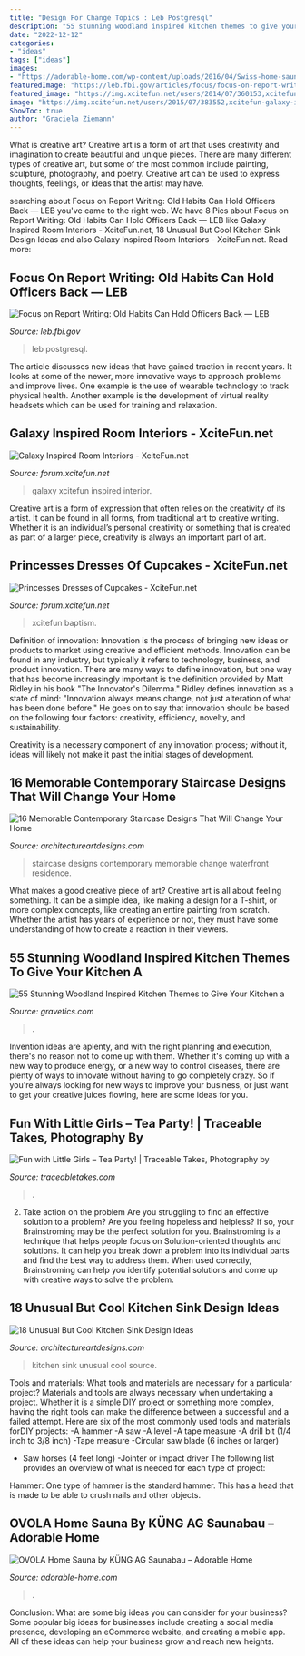 ```yaml
---
title: "Design For Change Topics : Leb Postgresql"
description: "55 stunning woodland inspired kitchen themes to give your kitchen a"
date: "2022-12-12"
categories:
- "ideas"
tags: ["ideas"]
images:
- "https://adorable-home.com/wp-content/uploads/2016/04/Swiss-home-sauna-Ovola-1024x639.jpg"
featuredImage: "https://leb.fbi.gov/articles/focus/focus-on-report-writing-old-habits-can-hold-officers-back/@@images/image"
featured_image: "https://img.xcitefun.net/users/2014/07/360153,xcitefun-cupcakes-dress-11.jpg"
image: "https://img.xcitefun.net/users/2015/07/383552,xcitefun-galaxy-interior-2.jpg"
ShowToc: true
author: "Graciela Ziemann"
---
```



What is creative art?
Creative art is a form of art that uses creativity and imagination to create beautiful and unique pieces. There are many different types of creative art, but some of the most common include painting, sculpture, photography, and poetry. Creative art can be used to express thoughts, feelings, or ideas that the artist may have.

	

		
searching about Focus on Report Writing: Old Habits Can Hold Officers Back — LEB you've came to the right web. We have 8 Pics about Focus on Report Writing: Old Habits Can Hold Officers Back — LEB like Galaxy Inspired Room Interiors - XciteFun.net, 18 Unusual But Cool Kitchen Sink Design Ideas and also Galaxy Inspired Room Interiors - XciteFun.net. Read more:
		
    
## Focus On Report Writing: Old Habits Can Hold Officers Back — LEB

<img loading=lazy src="https://leb.fbi.gov/articles/focus/focus-on-report-writing-old-habits-can-hold-officers-back/@@images/image" onerror="this.onerror=null;this.src='https://tse3.mm.bing.net/th?id=OIP.ZYra--adi_y3dj1npLW_PwHaLG&amp;pid=15.1';" alt="Focus on Report Writing: Old Habits Can Hold Officers Back — LEB">

_Source: leb.fbi.gov_

>leb postgresql. 

	

The article discusses new ideas that have gained traction in recent years. It looks at some of the newer, more innovative ways to approach problems and improve lives. One example is the use of wearable technology to track physical health. Another example is the development of virtual reality headsets which can be used for training and relaxation.

    
## Galaxy Inspired Room Interiors - XciteFun.net

<img loading=lazy src="https://img.xcitefun.net/users/2015/07/383552,xcitefun-galaxy-interior-2.jpg" onerror="this.onerror=null;this.src='https://tse3.mm.bing.net/th?id=OIP.V6A8JaOqinxGgX7h7-hvzAHaE-&amp;pid=15.1';" alt="Galaxy Inspired Room Interiors - XciteFun.net">

_Source: forum.xcitefun.net_

>galaxy xcitefun inspired interior. 

	

Creative art is a form of expression that often relies on the creativity of its artist. It can be found in all forms, from traditional art to creative writing. Whether it is an individual’s personal creativity or something that is created as part of a larger piece, creativity is always an important part of art.

    
## Princesses Dresses Of Cupcakes - XciteFun.net

<img loading=lazy src="https://img.xcitefun.net/users/2014/07/360153,xcitefun-cupcakes-dress-11.jpg" onerror="this.onerror=null;this.src='https://tse2.mm.bing.net/th?id=OIP.j_myHc3DLc6Rs7BIh9NROQHaJ4&amp;pid=15.1';" alt="Princesses Dresses of Cupcakes - XciteFun.net">

_Source: forum.xcitefun.net_

>xcitefun baptism. 

	

Definition of innovation:
Innovation is the process of bringing new ideas or products to market using creative and efficient methods. Innovation can be found in any industry, but typically it refers to technology, business, and product innovation.
There are many ways to define innovation, but one way that has become increasingly important is the definition provided by Matt Ridley in his book "The Innovator's Dilemma." Ridley defines innovation as a state of mind: "Innovation always means change, not just alteration of what has been done before." He goes on to say that innovation should be based on the following four factors: creativity, efficiency, novelty, and sustainability.

Creativity is a necessary component of any innovation process; without it, ideas will likely not make it past the initial stages of development.

    
## 16 Memorable Contemporary Staircase Designs That Will Change Your Home

<img loading=lazy src="https://www.architectureartdesigns.com/wp-content/uploads/2015/03/16-Memorable-Contemporary-Staircase-Designs-That-Will-Change-Your-Home-2-630x840.jpg" onerror="this.onerror=null;this.src='https://tse4.mm.bing.net/th?id=OIP.JjHCDaXH-TIwnkUNKAlVLgHaJ4&amp;pid=15.1';" alt="16 Memorable Contemporary Staircase Designs That Will Change Your Home">

_Source: architectureartdesigns.com_

>staircase designs contemporary memorable change waterfront residence. 

	

What makes a good creative piece of art?
Creative art is all about feeling something. It can be a simple idea, like making a design for a T-shirt, or more complex concepts, like creating an entire painting from scratch. Whether the artist has years of experience or not, they must have some understanding of how to create a reaction in their viewers.

    
## 55 Stunning Woodland Inspired Kitchen Themes To Give Your Kitchen A

<img loading=lazy src="https://www.gravetics.com/wp-content/uploads/2017/09/Modern-Farmhouse-Kitchen.-Gray-tile-floors-white-cabinets..jpg" onerror="this.onerror=null;this.src='https://tse1.mm.bing.net/th?id=OIP.T3eeW0y5eLou0ha9V-oL1wHaLH&amp;pid=15.1';" alt="55 Stunning Woodland Inspired Kitchen Themes to Give Your Kitchen a">

_Source: gravetics.com_

>. 

	

Invention ideas are aplenty, and with the right planning and execution, there's no reason not to come up with them. Whether it's coming up with a new way to produce energy, or a new way to control diseases, there are plenty of ways to innovate without having to go completely crazy. So if you're always looking for new ways to improve your business, or just want to get your creative juices flowing, here are some ideas for you.

    
## Fun With Little Girls – Tea Party! | Traceable Takes, Photography By

<img loading=lazy src="https://traceabletakes.com/wp-content/uploads/2014/04/georgia-childrens-rural-portraits-3.jpg" onerror="this.onerror=null;this.src='https://tse1.mm.bing.net/th?id=OIP.SP80f0VNVf8whSZHUp4uUgHaLG&amp;pid=15.1';" alt="Fun with Little Girls – Tea Party! | Traceable Takes, Photography by">

_Source: traceabletakes.com_

>. 

	

2. Take action on the problem
Are you struggling to find an effective solution to a problem? Are you feeling hopeless and helpless? If so, your Brainstroming may be the perfect solution for you. Brainstroming is a technique that helps people focus on Solution-oriented thoughts and solutions. It can help you break down a problem into its individual parts and find the best way to address them. When used correctly, Brainstroming can help you identify potential solutions and come up with creative ways to solve the problem.

    
## 18 Unusual But Cool Kitchen Sink Design Ideas

<img loading=lazy src="https://www.architectureartdesigns.com/wp-content/uploads/2015/05/1141-630x419.jpg" onerror="this.onerror=null;this.src='https://tse4.mm.bing.net/th?id=OIP.a88r77YGXRvCzBQkR0uUDgHaE7&amp;pid=15.1';" alt="18 Unusual But Cool Kitchen Sink Design Ideas">

_Source: architectureartdesigns.com_

>kitchen sink unusual cool source. 

	

Tools and materials: What tools and materials are necessary for a particular project?
Materials and tools are always necessary when undertaking a project. Whether it is a simple DIY project or something more complex, having the right tools can make the difference between a successful and a failed attempt. Here are six of the most commonly used tools and materials forDIY projects:
-A hammer
-A saw
-A level
-A tape measure
-A drill bit (1/4 inch to 3/8 inch) 
-Tape measure 
-Circular saw blade (6 inches or larger) 
- Saw horses (4 feet long)  -Jointer or impact driver 
The following list provides an overview of what is needed for each type of project: 

Hammer: One type of hammer is the standard hammer. This has a head that is made to be able to crush nails and other objects.

    
## OVOLA Home Sauna By KÜNG AG Saunabau – Adorable Home

<img loading=lazy src="https://adorable-home.com/wp-content/uploads/2016/04/Swiss-home-sauna-Ovola-1024x639.jpg" onerror="this.onerror=null;this.src='https://tse1.mm.bing.net/th?id=OIP.xESJt6r5GlxAso_M26O8wwHaEn&amp;pid=15.1';" alt="OVOLA Home Sauna by KÜNG AG Saunabau – Adorable Home">

_Source: adorable-home.com_

>. 

	

Conclusion: What are some big ideas you can consider for your business?
Some popular big ideas for businesses include creating a social media presence, developing an eCommerce website, and creating a mobile app. All of these ideas can help your business grow and reach new heights.

